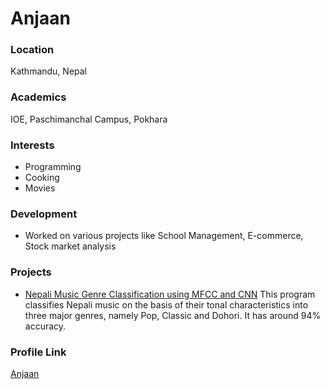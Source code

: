 # Anjaan

### Location

Kathmandu, Nepal

### Academics

IOE, Paschimanchal Campus, Pokhara

### Interests

- Programming
- Cooking
- Movies

### Development

- Worked on various projects like School Management, E-commerce, Stock market analysis

### Projects

- [Nepali Music Genre Classification using MFCC and CNN](https://github.com/Anjaan-g/Nepali-Music-Genre-Classification-using-MFCC-and-CNN) This program classifies Nepali music on the basis of their tonal characteristics into three major genres, namely Pop, Classic and Dohori. It has around 94% accuracy.

### Profile Link

[Anjaan](https://github.com/Anjaan-g)
